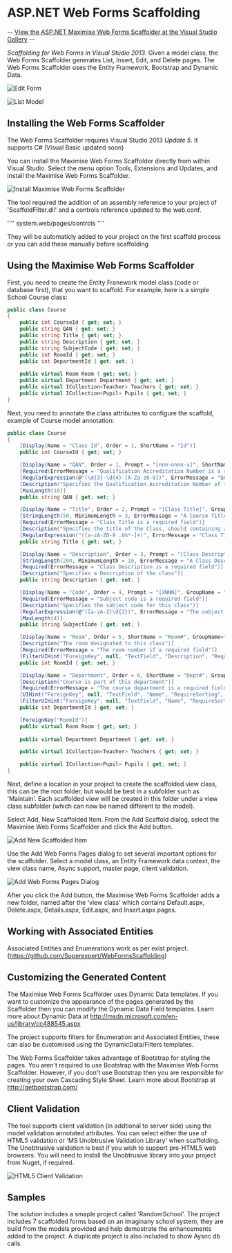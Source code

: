 ASP.NET Web Forms Scaffolding
===================

 -- [View the ASP.NET Maximise Web Forms Scaffolder at the Visual Studio Gallery]() --

_Scaffolding for Web Forms in Visual Studio 2013_. Given a model class, the Web Forms Scaffolder generates List, Insert, Edit, and Delete pages. The Web Forms Scaffolder uses the Entity Framework, Bootstrap and Dynamic Data.

![Edit Form](/READMEImages/MainExample2.png "Edit Form")

![List Model](/READMEImages/MainList2.png "List Model")

## Installing the Web Forms Scaffolder

The Web Forms Scaffolder requires Visual Studio 2013 _Update 5_. It supports C# (Visual Basic updated soon)

You can install the Maximise Web Forms Scaffolder directly from within Visual Studio. Select the menu option Tools, Extensions and Updates, and install the Maximise Web Forms Scaffolder.

![Install Maximise Web Forms Scaffolder](/READMEImages/Install.png "Install Maximise Web Forms Scaffolder")

The tool required the addition of an assembly reference to your project of 'ScaffoldFilter.dll' and a controls reference updated to the web.conf. 

''''
system.web/pages/controls
<add tagPrefix="scf" assembly="ScaffoldFilter" namespace="ScaffoldFilter" />
''''

They will be automaticly added to your project on the first scaffold process or you can add these manually before scaffolding


## Using the Maximise Web Forms Scaffolder

First, you need to create the Entity Franework model class (code or database first), that you want to scaffold. For example, here is a simple School Course class:

```C#
public class Course
{
	public int CourseId { get; set; }
    public string QAN { get; set; }
    public string Title { get; set; }
    public string Description { get; set; }
    public string SubjectCode { get; set; }
    public int RoomId { get; set; }
    public int DepartmentId { get; set; }
    
	public virtual Room Room { get; set; }
    public virtual Department Department { get; set; }
    public virtual ICollection<Teacher> Teachers { get; set; }
    public virtual ICollection<Pupil> Pupils { get; set; }
}
```

Next, you need to annotate the class attributes to configure the scaffold, example of Course model annotation:

```C#
public class Course
{
	[Display(Name = "Class Id", Order = 1, ShortName = "Id")]
    public int CourseId { get; set; }

    [Display(Name = "QAN", Order = 1, Prompt = "[nnn-nnnn-x]", ShortName = "QAN", GroupName = "Title")]
    [Required(ErrorMessage = "Qualification Accreditation Number is a required field")]
    [RegularExpression(@"(\d{3}-\d{4}-[A-Za-z0-9])", ErrorMessage = "QAN should consist of the format [NNN-NNNN-X]")]
    [Description("Specifies the Qualification Accreditation Number of the course, format: [NNN-NNNN-X]")]
    [MaxLength(10)]
    public string QAN { get; set; }

    [Display(Name = "Title", Order = 2, Prompt = "[Class Title]", GroupName = "Title")]
    [StringLength(50, MinimumLength = 3, ErrorMessage = "A Course Title should contain between 3 and 50 characters")]
    [Required(ErrorMessage = "Class Title is a required field")]
    [Description("Specifies the title of the Class, should containing alpha-numeric characters only")]
    [RegularExpression("([a-zA-Z0-9 .&%*-]+)", ErrorMessage = "Class Title should consist of alpha-numeric characters only")]
    public string Title { get; set; }

    [Display(Name = "Description", Order = 3, Prompt = "[Class Description]", GroupName = "Description")]
    [StringLength(200, MinimumLength = 10, ErrorMessage = "A Class Description should contain between 3 and 200 characters")]
    [Required(ErrorMessage = "Class Description is a required field")]
    [Description("Specifies a Description of the class")]
    public string Description { get; set; }

    [Display(Name = "Code", Order = 4, Prompt = "[XNNN]", GroupName = "Description")]
    [Required(ErrorMessage = "Subject code is a required field")]
    [Description("Specifies the subject code for this class")]
    [RegularExpression(@"([a-zA-Z]\d{3})", ErrorMessage = "The subject code is a 4 alphanumeric code in the format [XNNN]")]
    [MaxLength(4)]
    public string SubjectCode { get; set; }

    [Display(Name = "Room", Order = 5, ShortName = "Room#", GroupName="Location")]
    [Description("The room designated to this class")]
    [Required(ErrorMessage = "The room number if a required field")]
    [FilterUIHint("ForeignKey", null, "TextField", "Description", "RequireSorting", "No")]
    public int RoomId { get; set; }

    [Display(Name = "Department", Order = 6, ShortName = "Dept#", GroupName="Location")]
    [Description("Course is part of this department")]
    [Required(ErrorMessage = "The course department is a required field")]
    [UIHint("ForeignKey", null, "TextField", "Name", "RequireSorting", "Yes")]
    [FilterUIHint("ForeignKey", null, "TextField", "Name", "RequireSorting", "Yes")]
    public int DepartmentId { get; set; }

    [ForeignKey("RoomId")]
    public virtual Room Room { get; set; }
	
	public virtual Department Department { get; set; }

    public virtual ICollection<Teacher> Teachers { get; set; }

    public virtual ICollection<Pupil> Pupils { get; set; }
}
```

Next, define a location in your project to create the scaffolded view class, this can be the root folder, but would be best in a subfolder such as 'Maintain'. Each scaffolded view will be created in this folder under a view class subfolder (which can now be named different to the model).

Select Add, New Scaffolded Item. From the Add Scaffold dialog, select the Maximise Web Forms Scaffolder and click the Add button.

![Add New Scaffolded Item](/READMEImages/AddNewScaffoldedItem.png "Add, New Scaffolded Item")

Use the Add Web Forms Pages dialog to set several important options for the scaffolder. Select a model class, an Entity Framework data context, the view class name, Async support, master page, client validation.

![Add Web Forms Pages Dialog](/READMEImages/AddWebFormsPages2.png "Add Web Forms Pages Dialog")

After you click the Add button, the Maximise Web Forms Scaffolder adds a new folder, named after the 'view class' which contains Default.aspx, Delete.aspx, Details.aspx, Edit.aspx, and Insert.aspx pages.

## Working with Associated Entities

Associated Entities and Enumerations work as per exist project.  (https://github.com/Superexpert/WebFormsScaffolding)


## Customizing the Generated Content

The Maximise Web Forms Scaffolder uses Dynamic Data templates. If you want to customize the appearance of the pages generated by the Scaffolder then you can modify the Dynamic Data Field templates. Learn more about Dynamic Data at http://msdn.microsoft.com/en-us/library/cc488545.aspx  

The project supports filters for Enumeration and Associated Entities, these can also be customised using the DynamicData/Filters templates.

The Web Forms Scaffolder takes advantage of Bootstrap for styling the pages. You aren't required to use Bootstrap with the Maximise Web Forms Scaffolder. However, if you don't use Bootstrap then you are responsible for creating your own Cascading Style Sheet. Learn more about Bootstrap at http://getbootstrap.com/   

## Client Validation

The tool supports client validation (in addtional to server side) using the model validation annotated attributes.  You can select either the use of HTML5 validation or 'MS Unobtrusive Validation Library' when scaffolding.  The Unobtrusive validation is best if you wish to support pre-HTML5 web browsers.  You will need to install the Unobtrusive library into your project from Nuget, if required.

![HTML5 Client Validation](/READMEImages/ClientValidation1.png "HTML5 Client Validation")


## Samples

The solution includes a smaple project called 'RandomSchool'.  The project includes 7 scaffolded forms based on an imaginany school system, they are build from the models provided and help demostrate the enhancements added to the project. A duplicate project is also included to show Aysnc db calls.


